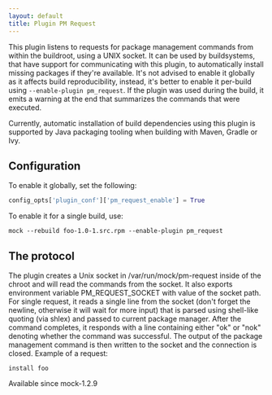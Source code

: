 ```yaml
---
layout: default
title: Plugin PM Request
---
```


This plugin listens to requests for package management commands from within the buildroot, using a UNIX socket. It can be used by buildsystems, that have support for communicating with this plugin, to automatically install missing packages if they're available. It's not advised to enable it globally as it affects build reproducibility, instead, it's better to enable it per-build using `--enable-plugin pm_request`. If the plugin was used during the build, it emits a warning at the end that summarizes the commands that were executed.

Currently, automatic installation of build dependencies using this plugin is supported by Java packaging tooling when building with Maven, Gradle or Ivy.

## Configuration

To enable it globally, set the following:
```python
config_opts['plugin_conf']['pm_request_enable'] = True
```

To enable it for a single build, use:

    mock --rebuild foo-1.0-1.src.rpm --enable-plugin pm_request

## The protocol

The plugin creates a Unix socket in /var/run/mock/pm-request inside of the chroot and will read the commands from the socket. It also exports environment variable PM_REQUEST_SOCKET with value of the socket path.
For single request, it reads a single line from the socket (don't forget the newline, otherwise it will wait for more input) that is parsed using shell-like quoting (via shlex) and passed to current package manager. After the command completes, it responds with a line containing either "ok" or "nok" denoting whether the command was successful. The output of the package management command is then written to the socket and the connection is closed. Example of a request:

    install foo

Available since mock-1.2.9
